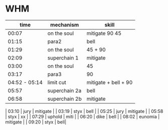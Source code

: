 # WHM
| time | mechanism | skill |
|---|---|---|
| 00:07 | on the soul | mitigate 90 45 |
| 01:15 | para2  | bell |
| 01:29 | on the soul  | 45 + 90 |
| 02:09 | superchain 1 | mitigate |
| 03:00 | on the soul  | 45 |
| 03:17 | para3  | 90 |
| 04:52 - 05:14 | limit cut | mitigate + bell + 90 |
| 05:57 | superchain 2a | bell |
| 06:58 | superchain 2b | mitigate |



| 03:10 | jury  | mitigate |
| 03:19 | styx  | bell |
| 05:25 | jury | mitigate |
| 05:58 | styx     | xx |
| 07:29 | uphold | miti |
| 06:20 | dike     | bell |
| 08:02 | eunomia  | mitigate |
| 09:20 | styx     | bell|
